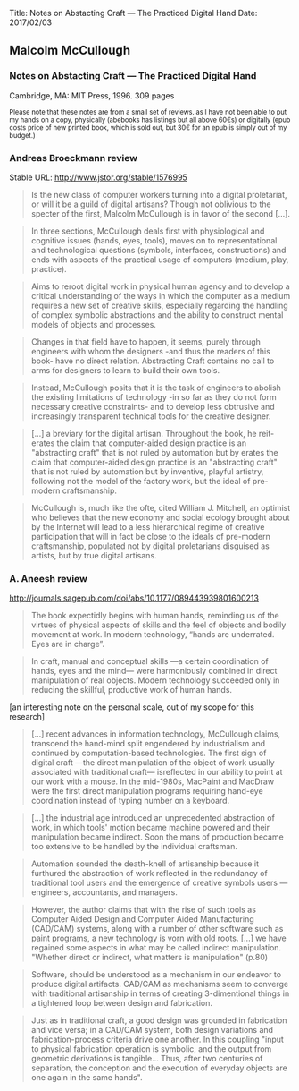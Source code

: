 Title: Notes on Abstacting Craft — The Practiced Digital Hand
Date: 2017/02/03

## Malcolm McCullough
### Notes on Abstacting Craft — The Practiced Digital Hand
Cambridge, MA: MIT Press, 1996. 309 pages

<small>Please note that these notes are from a small set of reviews, as I have not been able to put my hands on a copy, physically (abebooks has listings but all above 60€s) or digitally (epub costs price of new printed book, which is sold out, but 30€ for an epub is simply out of my budget.)</small>

### Andreas Broeckmann review
Stable URL: http://www.jstor.org/stable/1576995

> Is the new class of computer workers turning into a digital proletariat, or will it be a guild of digital artisans? Though not oblivious to the specter of the first, Malcolm McCullough is in favor of the second [...].

> In three sections, McCullough deals first with physiological and cognitive issues (hands, eyes, tools), moves on to representational and technological questions (symbols, interfaces, constructions) and ends with aspects of the practical usage of computers (medium, play, practice).

> Aims to reroot digital work in physical human agency and to develop a critical understanding of the ways in which the computer as a medium requires a new set of creative skills, especially regarding the handling of complex symbolic abstractions and the ability to construct mental models of objects and processes.

>  Changes in that field have to happen, it seems, purely through engineers with whom the designers -and thus the readers of this book- have no direct relation. Abstracting Craft contains no call to arms for designers to learn to build their own tools.

> Instead, McCullough posits that it is the task of engineers to abolish the existing limitations of technology -in so far as they do not form necessary creative constraints- and to develop less obtrusive and increasingly transparent technical tools for the creative designer.

> [...] a breviary for the digital artisan. Throughout the book, he reit- erates the claim that computer-aided design practice is an "abstracting craft" that is not ruled by automation but by erates the claim that computer-aided design practice is an "abstracting craft" that is not ruled by automation but by inventive, playful artistry, following not the model of the factory work, but the ideal of pre-modern craftsmanship.

>  McCullough is, much like the ofte, cited William J. Mitchell, an optimist who believes that the new economy and social ecology brought about by the Internet will lead to a less hierarchical regime of creative participation that will in fact be close to the ideals of pre-modern craftsmanship, populated not by digital proletarians disguised as artists, but by true digital artisans.

### A. Aneesh review
http://journals.sagepub.com/doi/abs/10.1177/089443939801600213

> The book expectidly begins with human hands, reminding us of the virtues of physical aspects of skills and the feel of objects and bodily movement at work. In modern technology, “hands are underrated. Eyes are in charge”.

> In craft, manual and conceptual skills —a certain coordination of hands, eyes and the mind— were harmoniously combined in direct manipulation of real objects. Modern technology succeeded only in reducing the skillful, productive work of human hands.

[an interesting note on the personal scale, out of my scope for this research]

> [...] recent advances in information technology, McCullough claims, transcend the hand-mind split engendered by industrialism and continued by computation-based technologies. The first sign of digital craft —the direct manipulation of the object of work usually associated with traditional craft— isreflected in our ability to point at our work with a mouse. In the mid-1980s, MacPaint and MacDraw were the first direct manipulation programs requiring hand-eye coordination instead of typing number on a keyboard.

> [...] the industrial age introduced an unprecedented abstraction of work, in which tools' motion became machine powered and their manipulation became indirect. Soon the mans of production became too extensive to be handled by the individual craftsman.

> Automation sounded the death-knell of artisanship because it furthured the abstraction of work reflected in the redundancy of traditional tool users and the emergence of creative symbols users —engineers, accountants, and managers.

> However, the author claims that with the rise of such tools as Computer Aided Design and Computer Aided Manufacturing (CAD/CAM) systems, along with a number of other software such as paint programs, a new technology is vorn with old roots. [...] we have regained some aspects in what may be called indirect manipulation. "Whether direct or indirect, what matters is manipulation" (p.80)

> Software, should be understood as a mechanism in our endeavor to produce digital artifacts. CAD/CAM as mechanisms seem to converge with traditional artisanship in terms of creating 3-dimentional things in a tightened loop between design and fabrication.

> Just as in traditional craft, a good design was grounded in fabrication and vice versa; in a CAD/CAM system, both design variations and fabrication-process criteria drive one another. In this coupling "input to physical fabrication operation is symbolic, and the output from geometric derivations is tangible... Thus, after two centuries of separation, the conception and the execution of everyday objects are one again in the same hands".
